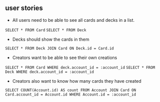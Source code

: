 ## user stories

- All users need to be able to see all cards and decks in a list.

```SELECT * FROM Card```
```SELECT * FROM Deck```

- Decks should show the cards in them

```SELECT * FROM Deck JOIN Card ON Deck.id = Card.id```

- Creators want to be able to see their own creations

```SELECT * FROM Card WHERE deck.account_id = :account_id```
```SELECT * FROM Deck WHERE deck.account_id = :account_id```

- Creators also want to know how many cards they have created

```SELECT COUNT(Account.id) AS count FROM Account JOIN Card ON Card.account_id = Account.id WHERE Account.id = :account_id```

